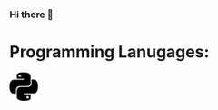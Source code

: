 ### Hi there 👋

# Programming Lanugages:
<a href="URL_REDIRECT" target="blank"><img align="center" src="https://github.com/ikteng/ikteng/blob/main/python.svg" height="50" /></a>

<!--
**ikteng/ikteng** is a ✨ _special_ ✨ repository because its `README.md` (this file) appears on your GitHub profile.

Here are some ideas to get you started:

- 🔭 I’m currently working on ...
- 🌱 I’m currently learning ...
- 👯 I’m looking to collaborate on ...
- 🤔 I’m looking for help with ...
- 💬 Ask me about ...
- 📫 How to reach me: ...
- 😄 Pronouns: ...
- ⚡ Fun fact: ...
-->
